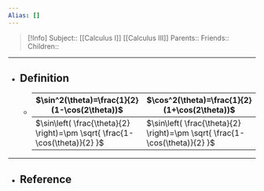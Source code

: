 ```yaml
---
Alias: []
---
```

> [!Info]
> Subject:: [[Calculus I]] [[Calculus III]]
> Parents:: 
> Friends:: 
> Children:: 
---
- ## Definition
	- $\sin^2(\theta)=\frac{1}{2}(1-\cos(2\theta))$|$\cos^2(\theta)=\frac{1}{2}(1+\cos(2\theta))$
	  ---|---
	  $\sin\left( \frac{\theta}{2} \right)=\pm \sqrt{ \frac{1-\cos(\theta)}{2} }$| $\sin\left( \frac{\theta}{2} \right)=\pm \sqrt{ \frac{1-\cos(\theta)}{2} }$
---
- ## Reference